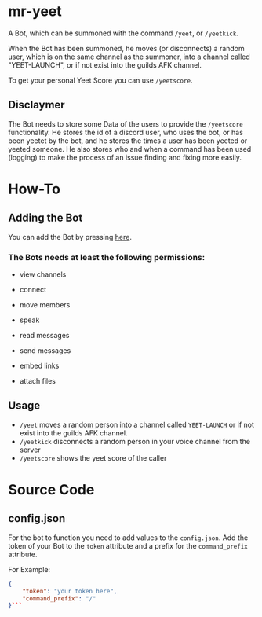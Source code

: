 # mr-yeet
A Bot, which can be summoned with the command `/yeet`, or `/yeetkick`.

When the Bot has been summoned, he moves (or disconnects) a random user, which is on the same channel as the summoner, into a channel called "YEET-LAUNCH", or if not exist into the guilds AFK channel.

To get your personal Yeet Score you can use `/yeetscore`.

## Disclaymer
The Bot needs to store some Data of the users to provide the `/yeetscore` functionality. He stores the id of a discord user, who uses the bot, or has been yeetet by the bot, and he stores the times a user has been yeeted or yeeted someone.
He also stores who and when a command has been used (logging) to make the process of an issue finding and fixing more easily.


# How-To
## Adding the Bot
You can add the Bot by pressing [here](https://discord.com/oauth2/authorize?client_id=753719268021108796&scope=bot&permissions=19975168).

### The Bots needs at least the following permissions:
- view channels
- connect
- move members
- speak

- read messages
- send messages
- embed links
- attach files

## Usage
- `/yeet` moves a random person into a channel called `YEET-LAUNCH` or if not exist into the guilds AFK channel.
- `/yeetkick` disconnects a random person in your voice channel from the server
- `/yeetscore` shows the yeet score of the caller

# Source Code
## config.json
For the bot to function you need to add values to the `config.json`. Add the token of your Bot to the `token` attribute and a prefix for the `command_prefix` attribute.

For Example:
```json
{
    "token": "your token here",
    "command_prefix": "/"
}```
